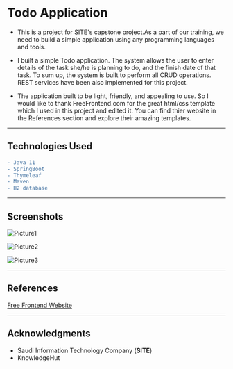 # Todo Application

- This is a project for SITE's capstone project.As a part of our training, we need to build a simple application using any programming languages and tools.

- I built a simple Todo application. The system allows the user to enter details of the task she/he is planning to do, and the finish date of that task. To sum up, the system is built to perform all CRUD operations. REST services have been also implemented for this project.


- The application built to be light, friendly, and appealing to use.
So I would like to thank FreeFrontend.com for the great html/css template which I used in this project and edited it. You can find thier website in the References section and explore their amazing templates.

---

## Technologies Used

```diff
- Java 11
- SpringBoot
- Thymeleaf
- Maven
- H2 database
```
---

## Screenshots

![Picture1](https://user-images.githubusercontent.com/61372625/83655006-88799b00-a5c6-11ea-818b-85ac860d5c44.png)

![Picture2](https://user-images.githubusercontent.com/61372625/83655394-0b025a80-a5c7-11ea-998e-8320055395b0.png)

![Picture3](https://user-images.githubusercontent.com/61372625/83655404-0e95e180-a5c7-11ea-8196-da600c3e6ce6.png)

---

## References 

[Free Frontend Website](https://freefrontend.com/css-forms/)

---

## Acknowledgments

- Saudi Information Technology Company (**SITE**)
- KnowledgeHut